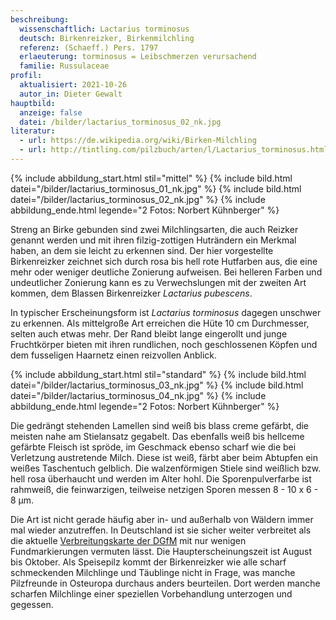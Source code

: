 ```yaml
---
beschreibung:
  wissenschaftlich: Lactarius torminosus
  deutsch: Birkenreizker, Birkenmilchling
  referenz: (Schaeff.) Pers. 1797
  erlaeuterung: torminosus = Leibschmerzen verursachend
  familie: Russulaceae
profil:
  aktualisiert: 2021-10-26
  autor_in: Dieter Gewalt
hauptbild:
  anzeige: false
  datei: /bilder/lactarius_torminosus_02_nk.jpg
literatur:
  - url: https://de.wikipedia.org/wiki/Birken-Milchling
  - url: http://tintling.com/pilzbuch/arten/l/Lactarius_torminosus.html
---
```

{% include abbildung_start.html stil="mittel" %}
{% include bild.html datei="/bilder/lactarius_torminosus_01_nk.jpg" %}
{% include bild.html datei="/bilder/lactarius_torminosus_02_nk.jpg" %}
{% include abbildung_ende.html legende="2 Fotos: Norbert Kühnberger" %}

Streng an Birke gebunden sind zwei Milchlingsarten, die auch Reizker genannt werden und mit ihren filzig-zottigen Huträndern ein Merkmal haben, an dem sie leicht zu erkennen sind. Der hier vorgestellte Birkenreizker zeichnet sich durch rosa bis hell rote Hutfarben aus, die eine mehr oder weniger deutliche Zonierung aufweisen. Bei helleren Farben und undeutlicher Zonierung kann es zu Verwechslungen mit der zweiten Art kommen, dem Blassen Birkenreizker *Lactarius pubescens*.

In typischer Erscheinungsform ist *Lactarius torminosus* dagegen unschwer zu erkennen. Als mittelgroße Art erreichen die Hüte 10 cm Durchmesser, selten auch etwas mehr. Der Rand bleibt lange eingerollt und junge Fruchtkörper bieten mit ihren rundlichen, noch geschlossenen Köpfen und dem fusseligen Haarnetz einen reizvollen Anblick.

{% include abbildung_start.html stil="standard" %}
{% include bild.html datei="/bilder/lactarius_torminosus_03_nk.jpg" %}
{% include bild.html datei="/bilder/lactarius_torminosus_04_nk.jpg" %}
{% include abbildung_ende.html legende="2 Fotos: Norbert Kühnberger" %}

Die gedrängt stehenden Lamellen sind weiß bis blass creme gefärbt, die meisten nahe am Stielansatz gegabelt. Das ebenfalls weiß bis hellceme gefärbte Fleisch ist spröde, im Geschmack ebenso scharf wie die bei Verletzung austretende Milch. Diese ist weiß, färbt aber beim Abtupfen ein weißes Taschentuch gelblich. Die walzenförmigen Stiele sind weißlich bzw. hell rosa überhaucht und werden im Alter hohl. Die Sporenpulverfarbe ist rahmweiß, die feinwarzigen, teilweise netzigen Sporen messen 8 - 10 x 6 - 8 µm.

Die Art ist nicht gerade häufig aber in- und außerhalb von Wäldern immer mal wieder anzutreffen. In Deutschland ist sie sicher weiter verbreitet als die aktuelle [Verbreitungskarte der DGfM](https://www.pilze-deutschland.de/organismen/lactarius-torminosulus-knudsen-t-borgen-1996-1) mit nur wenigen Fundmarkierungen vermuten lässt. Die Haupterscheinungszeit ist August bis Oktober. Als Speisepilz kommt der Birkenreizker wie alle scharf schmeckenden Milchlinge und Täublinge nicht in Frage, was manche Pilzfreunde in Osteuropa durchaus anders beurteilen. Dort werden manche scharfen Milchlinge einer speziellen Vorbehandlung unterzogen und gegessen.